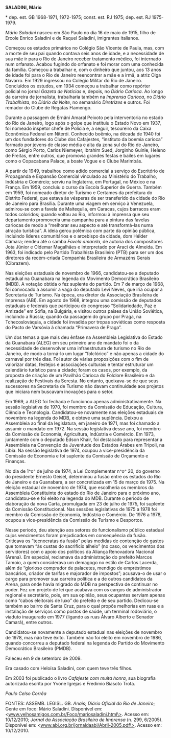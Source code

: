 **SALADINI, Mário**

\* dep. est. GB 1968-1971, 1972-1975; const. est. RJ 1975; dep. est. RJ
1975-1979.

*Mário Saladini* nasceu em São Paulo no dia 16 de maio de 1915, filho de
Ercole Enrico Saladini e de Raquel Saladini, imigrantes italianos.

Começou os estudos primários no Colégio São Vicente de Paula, mas, com a
morte de seu pai quando contava seis anos de idade, e a necessidade de
sua mãe ir para o Rio de Janeiro receber tratamento médico, foi
internado num orfanato. Acabou fugindo do orfanato e foi morar com uma
conhecida da família. Começou a trabalhar e, com o dinheiro que juntou,
aos 13 anos de idade foi para o Rio de Janeiro reencontrar a mãe e a
irmã, a atriz Olga Navarro. Em 1929 ingressou no Colégio Militar do Rio
de Janeiro. Concluídos os estudos, em 1934 começou a trabalhar como
repórter policial no jornal *Gazeta de Notícias* e, depois, no *Diário
Carioca*. Ao longo da carreira de jornalista, trabalharia também na
*Imprensa* *Carioca*, no *Diário Trabalhista*, no *Diário da Noite*, no
semanário *Diretrizes* e outros. Foi remador do Clube de Regatas
Flamengo.

Durante a passagem de Ernâni Amaral Peixoto pela interventoria no estado
do Rio de Janeiro, logo após o golpe que instituiu o Estado Novo em
1937, foi nomeado inspetor chefe de Polícia e, a seguir, tesoureiro da
Caixa Econômica Federal em Niterói. Conhecido boêmio, na década de 1940
foi um dos fundadores do Clube dos Cafajestes, “instituto da boemia
carioca” formado por jovens de classe média e alta da zona sul do Rio de
Janeiro, como Sérgio Porto, Carlos Niemeyer, Ibrahim Sued, Jorginho
Guinle, Heleno de Freitas, entre outros, que promovia grandes festas e
bailes em lugares como o Copacabana Palace, a boate Vogue e o Clube
Marimbás.

A partir de 1949, trabalhou como adido comercial a serviço do Escritório
de Propaganda e Expansão Comercial vinculado ao Ministério do Trabalho,
Indústria e Comércio; serviu na Inglaterra, em Portugal, no México e na
França. Em 1959, concluiu o curso da Escola Superior de Guerra. Também
em 1959, foi nomeado diretor de Turismo e Certames da prefeitura do
Distrito Federal, que estava às vésperas de ser transferido da cidade do
Rio de Janeiro para Brasília. Durante uma viagem em serviço à Venezuela,
admirou-se com a favela de Maitequila, em Caracas, cujos barracos eram
todos coloridos; quando voltou ao Rio, informou à imprensa que seu
departamento promoveria uma campanha para a pintura das favelas cariocas
de modo a “melhorar seu aspecto e até transformá-las numa atração
turística”. A ideia gerou polêmica com parte da opinião pública,
incluindo líderes comunitários e o arcebispo da cidade, dom Hélder
Câmara; rendeu até o samba *Favela amarela*, de autoria dos compositores
Jota Júnior e Oldemar Magalhães e interpretado por Araci de Almeida. Em
1963, foi indicado pelo Partido Trabalhista Brasileiro (PTB) para ser um
dos diretores da recém-criada Companhia Brasileira de Armazéns Gerais
(Cibrazem).

Nas eleições estaduais de novembro de 1966, candidatou-se a deputado
estadual na Guanabara na legenda do Movimento Democrático Brasileiro
(MDB). A votação obtida o fez suplente do partido. Em 7 de março de
1968, foi convocado a assumir a vaga do deputado Levi Neves, que iria
ocupar a Secretaria de Turismo. Na época, era diretor da Associação
Brasileira de Imprensa (ABI). Em agosto de 1968, integrou uma comissão
de deputados estaduais e federais que participou do congresso
“Solidariedade, Paz e Amizade” em Sófia, na Bulgária, e visitou outros
países da União Soviética, incluindo a Rússia; quando da passagem do
grupo por Praga, na Tchecoslováquia, a cidade foi invadida por tropas
soviéticas como resposta do Pacto de Varsóvia à chamada “Primavera de
Praga”.

Um dos temas a que mais deu ênfase na Assembleia Legislativa do Estado
da Guanabara (ALEG) em seu primeiro ano de mandato foi o da necessidade
de desenvolver uma infraestrutura de turismo no Rio de Janeiro, de modo
a torná-lo um lugar “folclórico” e não apenas a cidade do carnaval por
três dias. Foi autor de várias proposições com o fim de valorizar datas,
festejos e associações culturais e tentar estruturar um calendário
turístico para a cidade; foram os casos, por exemplo, da proposta de
criação de um Pavilhão Carioca do Folclore Brasileiro e da realização de
Festivais da Seresta. No entanto, queixava-se de que seus sucessores na
Secretaria de Turismo não davam continuidade aos projetos que iniciara
nem buscavam inovações para o setor.

Em 1969, a ALEG foi fechada e funcionou apenas administrativamente. Na
sessão legislativa de 1970, foi membro da Comissão de Educação, Cultura,
Ciência e Tecnologia. Candidatou-se novamente nas eleições estaduais de
novembro na legenda do MDB, e obteve uma suplência. Deixou a Assembleia
ao final da legislatura, em janeiro de 1971, mas foi chamado a assumir o
mandato em 1972. Na sessão legislativa desse ano, foi membro da Comissão
de Economia, Agricultura, Indústria e Comércio. Em 1973, juntamente com
o deputado Edson Khair, foi destacado para representar a Assembleia na
Convenção da Juventude dos Estados Árabes em Trípoli, na Líbia. Na
sessão legislativa de 1974, ocupou a vice-presidência da Comissão de
Economia e foi suplente da Comissão de Orçamento e Finanças.

No dia de 1^o^ de julho de 1974, a Lei Complementar n^o^ 20, do governo
do presidente Ernesto Geisel, determinou a fusão entre os estados do Rio
de Janeiro e da Guanabara, a ser concretizada em 15 de março de 1975. Na
eleição estadual de novembro de 1974, que escolheria os membros da
Assembleia Constituinte do estado do Rio de Janeiro para o próximo ano,
candidatou-se e foi eleito na legenda do MDB. Durante o período de
elaboração da nova Carta, promulgada em 23 de julho de 1975, foi
suplente da Comissão Constitucional. Nas sessões legislativas de 1975 a
1978 foi membro da Comissão de Economia, Indústria e Comércio. De 1976 a
1978, ocupou a vice-presidência da Comissão de Turismo e Desportos.

Nesse período, deu atenção aos setores do funcionalismo público estadual
cujos vencimentos foram prejudicados em consequência da fusão. Criticava
os “tecnocratas da fusão” pelas medidas de contenção de gastos que
tomavam “às custas do sacrifício alheio” (no caso, os vencimentos dos
servidores) com o apoio dos políticos da Aliança Renovadora Nacional
(Arena). Em especial, reclamava da administração do prefeito Marcos
Tamoio, a quem considerava um demagogo no estilo de Carlos Lacerda, além
de “glorioso comprador de palacetes, mendigo de empréstimos bancários,
criador de tarifas e majorador de impostos”; acusava-o de usar o cargo
para promover sua carreira política e a de outros candidatos da Arena,
para onde havia migrado do MDB na perspectiva de continuar no poder. Fez
um projeto de lei que acabava com os cargos de administrador regional e
secretário, pois, em sua opinião, seus ocupantes serviam apenas como
“cabos eleitorais de luxo” do prefeito e de seu partido. Dedicou-se
também ao bairro de Santa Cruz, para o qual propôs melhorias em ruas e a
instalação de serviços como postos de saúde, um terminal rodoviário, o
viaduto inaugurado em 1977 (ligando as ruas Álvaro Alberto e Senador
Camará), entre outros.

Candidatou-se novamente a deputado estadual nas eleições de novembro de
1978, mas não teve êxito. Também não foi eleito em novembro de 1986,
quando concorreu a deputado federal na legenda do Partido do Movimento
Democrático Brasileiro (PMDB).

Faleceu em 9 de setembro de 2009.

Era casado com Heloísa Saladini, com quem teve três filhos.

Em 2003 foi publicado o livro *Cafajeste com muita honra*, sua biografia
autorizada escrita por Yvone Igrejas e Fredimio Biasoto Trota.

*Paulo Celso Corrêa*

FONTES: ASSEMB. LEGISL. GB. *Anais*; *Diário Oficial do Rio de Janeiro*;
Gente em foco: Mário Saladini. Disponível em:
\<www.velhosamigos.com.br/Foco/mariosaladini.html\>. Acesso em:
10/12/2010; *Jornal da Associação Brasileira de Imprensa* (n. 299,
6/2005). Disponível em: \<www.abi.org.br/jornaldaabi/Abril-2005.pdf\>.
Acesso em: 10/12/2010.
